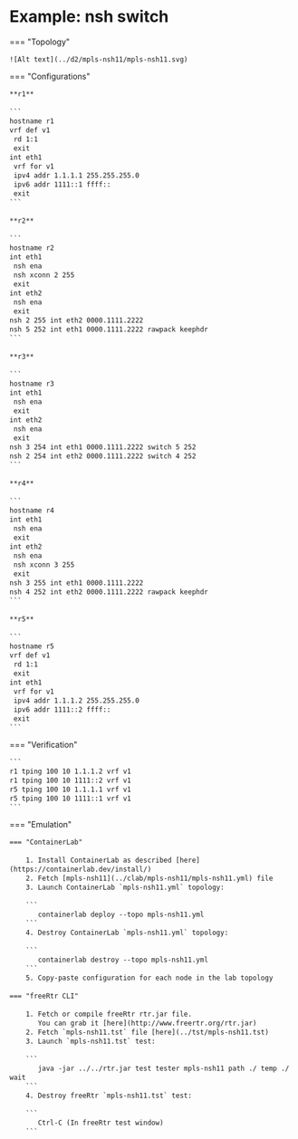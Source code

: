 # Example: nsh switch

=== "Topology"

    ![Alt text](../d2/mpls-nsh11/mpls-nsh11.svg)

=== "Configurations"

    **r1**

    ```
    hostname r1
    vrf def v1
     rd 1:1
     exit
    int eth1
     vrf for v1
     ipv4 addr 1.1.1.1 255.255.255.0
     ipv6 addr 1111::1 ffff::
     exit
    ```

    **r2**

    ```
    hostname r2
    int eth1
     nsh ena
     nsh xconn 2 255
     exit
    int eth2
     nsh ena
     exit
    nsh 2 255 int eth2 0000.1111.2222
    nsh 5 252 int eth1 0000.1111.2222 rawpack keephdr
    ```

    **r3**

    ```
    hostname r3
    int eth1
     nsh ena
     exit
    int eth2
     nsh ena
     exit
    nsh 3 254 int eth1 0000.1111.2222 switch 5 252
    nsh 2 254 int eth2 0000.1111.2222 switch 4 252
    ```

    **r4**

    ```
    hostname r4
    int eth1
     nsh ena
     exit
    int eth2
     nsh ena
     nsh xconn 3 255
     exit
    nsh 3 255 int eth1 0000.1111.2222
    nsh 4 252 int eth2 0000.1111.2222 rawpack keephdr
    ```

    **r5**

    ```
    hostname r5
    vrf def v1
     rd 1:1
     exit
    int eth1
     vrf for v1
     ipv4 addr 1.1.1.2 255.255.255.0
     ipv6 addr 1111::2 ffff::
     exit
    ```

=== "Verification"

    ```
    r1 tping 100 10 1.1.1.2 vrf v1
    r1 tping 100 10 1111::2 vrf v1
    r5 tping 100 10 1.1.1.1 vrf v1
    r5 tping 100 10 1111::1 vrf v1
    ```

=== "Emulation"

    === "ContainerLab"

        1. Install ContainerLab as described [here](https://containerlab.dev/install/)  
        2. Fetch [mpls-nsh11](../clab/mpls-nsh11/mpls-nsh11.yml) file  
        3. Launch ContainerLab `mpls-nsh11.yml` topology:  

        ```
           containerlab deploy --topo mpls-nsh11.yml  
        ```
        4. Destroy ContainerLab `mpls-nsh11.yml` topology:  

        ```
           containerlab destroy --topo mpls-nsh11.yml  
        ```
        5. Copy-paste configuration for each node in the lab topology

    === "freeRtr CLI"

        1. Fetch or compile freeRtr rtr.jar file.  
           You can grab it [here](http://www.freertr.org/rtr.jar)  
        2. Fetch `mpls-nsh11.tst` file [here](../tst/mpls-nsh11.tst)  
        3. Launch `mpls-nsh11.tst` test:  

        ```
           java -jar ../../rtr.jar test tester mpls-nsh11 path ./ temp ./ wait
        ```
        4. Destroy freeRtr `mpls-nsh11.tst` test:  

        ```
           Ctrl-C (In freeRtr test window)
        ```

